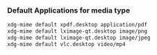 ### Default Applications for media type

```bash
xdg-mime default xpdf.desktop application/pdf
xdg-mime default lximage-qt.desktop image/png
xdg-mime default lximage-qt.desktop image/jpeg
xdg-mime default vlc.desktop video/mp4
```
